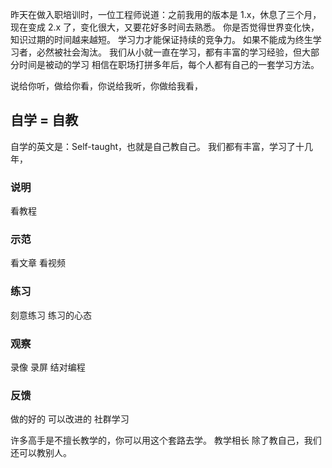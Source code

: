 昨天在做入职培训时，一位工程师说道：之前我用的版本是 1.x，休息了三个月，现在变成 2.x 了，变化很大，又要花好多时间去熟悉。
你是否觉得世界变化快，知识过期的时间越来越短。
学习力才能保证持续的竞争力。
如果不能成为终生学习者，必然被社会淘汰。
我们从小就一直在学习，都有丰富的学习经验，但大部分时间是被动的学习
相信在职场打拼多年后，每个人都有自己的一套学习方法。

说给你听，做给你看，你说给我听，你做给我看，
## 自学 = 自教
自学的英文是：Self-taught，也就是自己教自己。
我们都有丰富，学习了十几年，

### 说明
看教程


### 示范
看文章
看视频

### 练习
刻意练习
练习的心态

### 观察
录像
录屏
结对编程

### 反馈
做的好的
可以改进的
社群学习

许多高手是不擅长教学的，你可以用这个套路去学。
教学相长
除了教自己，我们还可以教别人。